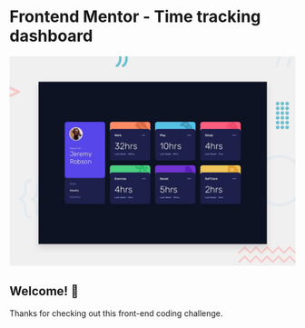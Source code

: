 # Frontend Mentor - Time tracking dashboard

![Design preview for the Time tracking dashboard coding challenge](./design/desktop-preview.jpg)

## Welcome! 👋

Thanks for checking out this front-end coding challenge.

